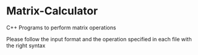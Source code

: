 # Matrix-Calculator
C++ Programs to perform matrix operations


Please follow the input format
and the operation specified in each file with the right syntax
